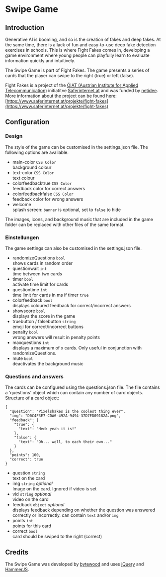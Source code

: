 # Swipe Game
## Introduction

Generative AI is booming, and so is the creation of fakes and deep fakes. At the same time, there is a lack of fun and easy-to-use deep fake detection exercises in schools. This is where Fight Fakes comes in, developing a game environment where young people can playfully learn to evaluate information quickly and intuitively. 

The Swipe Game is part of Fight Fakes. The game presents a series of cards that the player can swipe to the right (true) or left (false). 

Fight Fakes is a project of the [ÖIAT (Austrian Institute for Applied Telecommunication)](https://oiat.at/) initiatitve [Saferinternet.at](https://saferinternet.at/) and was funded by [netidee](https://www.netidee.at/). More information about the project can be found here: [https://www.saferinternet.at/projekte/fight-fakes](https://www.saferinternet.at/projekte/fight-fakes)

## Configuration
### Design
The style of the game can be customised in the settings.json file. The following options are available:

- main-color `CSS Color`  
    background colour
- text-color `CSS Color`  
    text colour
- colorfeedbacktrue `CSS Color`  
    feedback color for correct answers
- colorfeedbackfalse `CSS Color`  
    feedback color for wrong answers
- welcome  
    splash screen: `banner` is optional, set to `false` to hide

The images, icons, and background music that are included in the game folder can be replaced with other files of the same format.

### Einstellungen
The game settings can also be customised in the settings.json file.

- randomizeQuestions `bool`  
  shows cards in random order
- questionwait `int`  
  time between two cards
- timer `bool`  
  activate time limit for cards
- questiontime `int`  
  time limit for cards in ms if timer `true`
- colorfeedback `bool`  
  displays coloured feedback for correct/incorrect answers 
- showscore `bool`  
  displays the score in the game
- truebutton / falsebutton `string`  
  emoji for correct/incorrect buttons 
- penalty `bool`  
  wrong answers will result in penalty points
- maxquestions `int`  
  displays a maximum of x cards. Only useful in conjunction with randomizeQuestions.
- mute `bool`  
  deactivates the background music

### Questions and answers
The cards can be configured using the questions.json file.
The file contains a 'questions' object which can contain any number of card objects. Structure of a card object:

```
{
  "question": "Pixelshakes is the coolest thing ever",
  "img": "D0C4F3E7-CDA6-492A-9494-37D7ED09182A.png",
  "feedback": {
    "true": {
      "text": "Heck yeah it is!"
    },
    "false": {
      "text": "Oh... well, to each their own..."
    }
  },
  "points": 100,
  "correct": true
}
```

- question `string`  
  text on the card
- img `string` *optional*   
  Image on the card. Ignored if video is set
- vid `string` *optional*  
  video on the card
- feedback `object` *optional*  
  displays feedback depending on whether the question was answered correctly or incorrectly. can contain `text` and/or `img` 
- points `int`  
  points for this card
- correct `bool`  
  card should be swiped to the right (correct)

## Credits
The Swipe Game was developed by [bytewood](https://bytewood.com/) and uses [jQuery](https://jquery.com) and [HammerJS](https://hammerjs.github.io/).